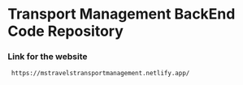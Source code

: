 # Transport Management BackEnd Code Repository

### Link for the website
     https://mstravelstransportmanagement.netlify.app/
